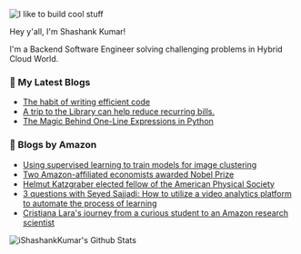 ![I like to build cool stuff](https://res.cloudinary.com/dt8g3rhcy/image/upload/v1595929574/i_like_to_build_cool_shit._1_nzbwjh.png)

Hey y'all, I'm Shashank Kumar! 

I'm a Backend Software Engineer solving challenging problems in Hybrid Cloud World.

### 📕 My Latest Blogs
<!-- BLOG-POST-LIST:START -->
- [The habit of writing efficient code](https://medium.com/@ishashankkumar/the-habit-of-writing-efficient-code-153b05f04269?source=rss-d24dda280d5f------2)
- [A trip to the Library can help reduce recurring bills.](https://medium.com/swlh/a-trip-to-the-library-can-help-reduce-recurring-bills-23bca495cdf5?source=rss-d24dda280d5f------2)
- [The Magic Behind One-Line Expressions in Python](https://medium.com/swlh/the-magic-behind-one-line-expressions-in-python-816c10180c5c?source=rss-d24dda280d5f------2)
<!-- BLOG-POST-LIST:END -->

### 📕 Blogs by Amazon
<!-- AMAZON-BLOG-POST-LIST:START -->
- [Using supervised learning to train models for image clustering](https://www.amazon.science/blog/using-supervised-learning-to-train-models-for-image-clustering)
- [Two Amazon-affiliated economists awarded Nobel Prize](https://www.amazon.science/latest-news/two-amazon-affiliated-economists-awarded-nobel-prize)
- [Helmut Katzgraber elected fellow of the American Physical Society](https://www.amazon.science/latest-news/helmut-katzgraber-elected-fellow-of-the-american-physical-society)
- [3 questions with Seyed Sajjadi: How to utilize a video analytics platform to automate the process of learning](https://www.amazon.science/latest-news/3-questions-with-seyed-sajjadi-how-to-utilize-a-video-analytics-platform-to-automate-the-process-of-learning)
- [Cristiana Lara's journey from a curious student to an Amazon research scientist](https://www.amazon.science/working-at-amazon/cristiana-laras-journey-from-a-curious-student-to-an-amazon-research-scientist)
<!-- AMAZON-BLOG-POST-LIST:END -->



<img align="center" alt="iShashankKumar's Github Stats" src="https://github-readme-stats.vercel.app/api?username=ishashankkumar&show_icons=true&hide_border=true" />
